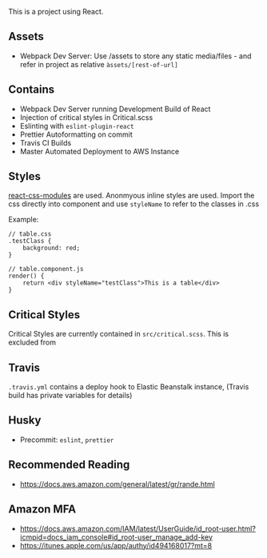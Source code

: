 This is a project using React.

## Assets

* Webpack Dev Server: Use /assets to store any static media/files - and refer in project as relative `àssets/[rest-of-url]`

## Contains

* Webpack Dev Server running Development Build of React
* Injection of critical styles in Critical.scss
* Eslinting with `eslint-plugin-react`
* Prettier Autoformatting on commit
* Travis CI Builds
* Master Automated Deployment to AWS Instance

## Styles

[react-css-modules](https://github.com/gajus/react-css-modules) are used. Anonmyous inline styles are used.
Import the css directly into component and use `styleName` to refer to the classes in .css

Example:

```
// table.css
.testClass {
    background: red;
}

// table.component.js
render() {
    return <div styleName="testClass">This is a table</div>
}
```

## Critical Styles

Critical Styles are currently contained in `src/critical.scss`. This is excluded from

## Travis

`.travis.yml` contains a deploy hook to Elastic Beanstalk instance, (Travis build has private variables for details)

## Husky

* Precommit: `eslint`, `prettier`

## Recommended Reading

* https://docs.aws.amazon.com/general/latest/gr/rande.html

##

## Amazon MFA

* https://docs.aws.amazon.com/IAM/latest/UserGuide/id_root-user.html?icmpid=docs_iam_console#id_root-user_manage_add-key
* https://itunes.apple.com/us/app/authy/id494168017?mt=8
